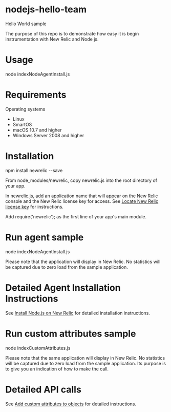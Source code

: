 # nodejs-hello-team
Hello World sample

The purpose of this repo is to demonstrate how easy it is begin instrumentation with New Relic and Node js.  

# Usage
node indexNodeAgentInstall.js

# Requirements

Operating systems

* Linux
* SmartOS
* macOS 10.7 and higher
* Windows Server 2008 and higher

# Installation

npm install newrelic --save

From node_modules/newrelic, copy newrelic.js into the root directory of your app.

In newrelic.js, add an application name that will appear on the New Relic console and the New Relic license key for access.  See [Locate New Relic license key](https://docs.newrelic.com/docs/accounts/install-new-relic/account-setup/license-key) for instructions.

Add require('newrelic'); as the first line of your app's main module.

# Run agent sample

node indexNodeAgentInstall.js

Please note that the application will display in New Relic.  No statistics will be captured due to zero load from the sample application.

# Detailed Agent Installation Instructions
See [Install Node.js on New Relic](https://docs.newrelic.com/docs/agents/nodejs-agent/installation-configuration/install-nodejs-agent) for detailed installation instructions.

# Run custom attributes sample

node indexCustomAttributes.js

Please note that the same application will display in New Relic.  No statistics will be captured due to zero load from the sample application.  Its purpose is to give you an indication of how to make the call.

# Detailed API calls
See [Add custom attributes to objects](https://docs.newrelic.com/docs/agents/nodejs-agent/api-guides/nodejs-agent-api#add-custom-attribute) for detailed instructions.
